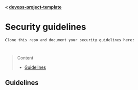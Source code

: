 **< [devops-project-template](../README.md)**

# Security guidelines

```
Clone this repo and document your security guidelines here:



```
> Content
> - [Guidelines](#guidelines)

## Guidelines